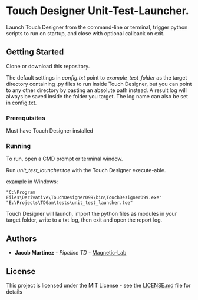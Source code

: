 # Touch Designer Unit-Test-Launcher.

Launch Touch Designer from the command-line or terminal, trigger python scripts to run on startup, and close with optional callback on exit.


## Getting Started

Clone or download this repository.

The default settings in *config.txt* point to *example_test_folder* as the target directory containing .py files to run inside Touch Designer, but you can point to any other directory by pasting an absolute path instead. A result log will always be saved inside the folder you target. The log name can also be set in config.txt.

### Prerequisites

Must have Touch Designer installed


### Running

To run, open a CMD prompt or terminal window.

Run *unit_test_launcher.toe* with the Touch Designer execute-able.

example in Windows:
```
"C:\Program Files\Derivative\TouchDesigner099\bin\TouchDesigner099.exe" "E:\Projects\TDGam\tests\unit_test_launcher.toe"
```

Touch Designer will launch, import the python files as modules in your target folder, write to a txt log, then exit and open the report log.


## Authors

* **Jacob Martinez** - *Pipeline TD* - [Magnetic-Lab](https://www.magnetic-lab.com)


## License

This project is licensed under the MIT License - see the [LICENSE.md](LICENSE.md) file for details
